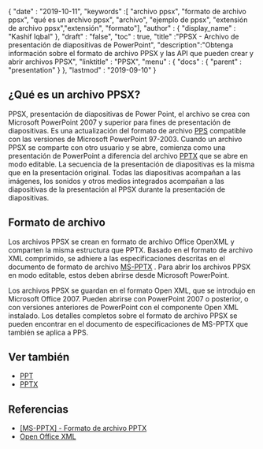 {
  "date" : "2019-10-11",
  "keywords" :[ "archivo ppsx", "formato de archivo ppsx", "qué es un archivo ppsx", "archivo", "ejemplo de ppsx", "extensión de archivo ppsx","extensión", "formato"],
  "author" : {
    "display_name" : "Kashif Iqbal"
},
  "draft" : "false",
  "toc" : true,
  "title" :"PPSX - Archivo de presentación de diapositivas de PowerPoint",
  "description":"Obtenga información sobre el formato de archivo PPSX y las API que pueden crear y abrir archivos PPSX",
  "linktitle" : "PPSX",
  "menu" : {
    "docs" : {
      "parent" : "presentation"
}
},
  "lastmod" : "2019-09-10"
}

## ¿Qué es un archivo PPSX?

PPSX, presentación de diapositivas de Power Point, el archivo se crea con Microsoft PowerPoint 2007 y superior para fines de presentación de diapositivas. Es una actualización del formato de archivo [PPS](/es/presentation/pps/) compatible con las versiones de Microsoft PowerPoint 97-2003. Cuando un archivo PPSX se comparte con otro usuario y se abre, comienza como una presentación de PowerPoint a diferencia del archivo [PPTX](/es/presentation/pptx/) que se abre en modo editable. La secuencia de la presentación de diapositivas es la misma que en la presentación original. Todas las diapositivas acompañan a las imágenes, los sonidos y otros medios integrados acompañan a las diapositivas de la presentación al PPSX durante la presentación de diapositivas.

## Formato de archivo ##

Los archivos PPSX se crean en formato de archivo Office OpenXML y comparten la misma estructura que PPTX. Basado en el formato de archivo XML comprimido, se adhiere a las especificaciones descritas en el documento de formato de archivo [MS-PPTX](https://msdn.microsoft.com/en-us/library/dd926741(v#office.12).aspx) . Para abrir los archivos PPSX en modo editable, estos deben abrirse desde Microsoft PowerPoint.

Los archivos PPSX se guardan en el formato Open XML, que se introdujo en Microsoft Office 2007. Pueden abrirse con PowerPoint 2007 o posterior, o con versiones anteriores de PowerPoint con el componente Open XML instalado. Los detalles completos sobre el formato de archivo PPSX se pueden encontrar en el documento de especificaciones de MS-PPTX que también se aplica a PPS.

## Ver también ##

* [PPT](/es/presentation/ppt/)
* [PPTX](/es/presentation/pptx/)

## Referencias ##

* [[MS-PPTX] - Formato de archivo PPTX](https://msdn.microsoft.com/en-us/library/dd926741(v#office.12).aspx)
* [Open Office XML](http://officeopenxml.com/anatomyofOOXML-pptx.php)

